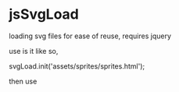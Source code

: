 jsSvgLoad
=========

loading svg files for ease of reuse, requires jquery

use is it like so,

svgLoad.init('assets/sprites/sprites.html');

then use 

<svg class="icon" viewBox="0 0 48 48" data-svg="#iconid"></svg>
